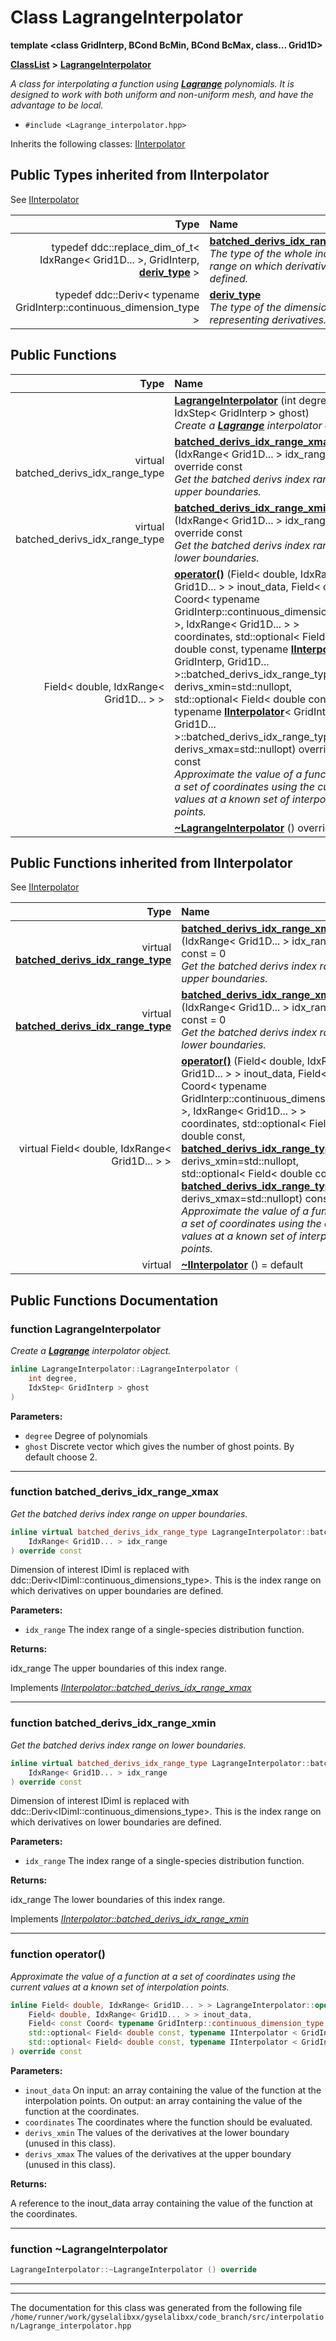 

# Class LagrangeInterpolator

**template &lt;class GridInterp, BCond BcMin, BCond BcMax, class... Grid1D&gt;**



[**ClassList**](annotated.md) **>** [**LagrangeInterpolator**](classLagrangeInterpolator.md)



_A class for interpolating a function using_ [_**Lagrange**_](classLagrange.md) _polynomials. It is designed to work with both uniform and non-uniform mesh, and have the advantage to be local._

* `#include <Lagrange_interpolator.hpp>`



Inherits the following classes: [IInterpolator](classIInterpolator.md)
















## Public Types inherited from IInterpolator

See [IInterpolator](classIInterpolator.md)

| Type | Name |
| ---: | :--- |
| typedef ddc::replace\_dim\_of\_t&lt; IdxRange&lt; Grid1D... &gt;, GridInterp, [**deriv\_type**](classIInterpolator.md#typedef-deriv_type) &gt; | [**batched\_derivs\_idx\_range\_type**](classIInterpolator.md#typedef-batched_derivs_idx_range_type)  <br>_The type of the whole index range on which derivatives are defined._  |
| typedef ddc::Deriv&lt; typename GridInterp::continuous\_dimension\_type &gt; | [**deriv\_type**](classIInterpolator.md#typedef-deriv_type)  <br>_The type of the dimension representing derivatives._  |






































## Public Functions

| Type | Name |
| ---: | :--- |
|   | [**LagrangeInterpolator**](#function-lagrangeinterpolator) (int degree, IdxStep&lt; GridInterp &gt; ghost) <br>_Create a_ [_**Lagrange**_](classLagrange.md) _interpolator object._ |
| virtual batched\_derivs\_idx\_range\_type | [**batched\_derivs\_idx\_range\_xmax**](#function-batched_derivs_idx_range_xmax) (IdxRange&lt; Grid1D... &gt; idx\_range) override const<br>_Get the batched derivs index range on upper boundaries._  |
| virtual batched\_derivs\_idx\_range\_type | [**batched\_derivs\_idx\_range\_xmin**](#function-batched_derivs_idx_range_xmin) (IdxRange&lt; Grid1D... &gt; idx\_range) override const<br>_Get the batched derivs index range on lower boundaries._  |
|  Field&lt; double, IdxRange&lt; Grid1D... &gt; &gt; | [**operator()**](#function-operator) (Field&lt; double, IdxRange&lt; Grid1D... &gt; &gt; inout\_data, Field&lt; const Coord&lt; typename GridInterp::continuous\_dimension\_type &gt;, IdxRange&lt; Grid1D... &gt; &gt; coordinates, std::optional&lt; Field&lt; double const, typename [**IInterpolator**](classIInterpolator.md)&lt; GridInterp, Grid1D... &gt;::batched\_derivs\_idx\_range\_type &gt; &gt; derivs\_xmin=std::nullopt, std::optional&lt; Field&lt; double const, typename [**IInterpolator**](classIInterpolator.md)&lt; GridInterp, Grid1D... &gt;::batched\_derivs\_idx\_range\_type &gt; &gt; derivs\_xmax=std::nullopt) override const<br>_Approximate the value of a function at a set of coordinates using the current values at a known set of interpolation points._  |
|   | [**~LagrangeInterpolator**](#function-lagrangeinterpolator) () override<br> |


## Public Functions inherited from IInterpolator

See [IInterpolator](classIInterpolator.md)

| Type | Name |
| ---: | :--- |
| virtual [**batched\_derivs\_idx\_range\_type**](classIInterpolator.md#typedef-batched_derivs_idx_range_type) | [**batched\_derivs\_idx\_range\_xmax**](classIInterpolator.md#function-batched_derivs_idx_range_xmax) (IdxRange&lt; Grid1D... &gt; idx\_range) const = 0<br>_Get the batched derivs index range on upper boundaries._  |
| virtual [**batched\_derivs\_idx\_range\_type**](classIInterpolator.md#typedef-batched_derivs_idx_range_type) | [**batched\_derivs\_idx\_range\_xmin**](classIInterpolator.md#function-batched_derivs_idx_range_xmin) (IdxRange&lt; Grid1D... &gt; idx\_range) const = 0<br>_Get the batched derivs index range on lower boundaries._  |
| virtual Field&lt; double, IdxRange&lt; Grid1D... &gt; &gt; | [**operator()**](classIInterpolator.md#function-operator) (Field&lt; double, IdxRange&lt; Grid1D... &gt; &gt; inout\_data, Field&lt; const Coord&lt; typename GridInterp::continuous\_dimension\_type &gt;, IdxRange&lt; Grid1D... &gt; &gt; coordinates, std::optional&lt; Field&lt; double const, [**batched\_derivs\_idx\_range\_type**](classIInterpolator.md#typedef-batched_derivs_idx_range_type) &gt; &gt; derivs\_xmin=std::nullopt, std::optional&lt; Field&lt; double const, [**batched\_derivs\_idx\_range\_type**](classIInterpolator.md#typedef-batched_derivs_idx_range_type) &gt; &gt; derivs\_xmax=std::nullopt) const = 0<br>_Approximate the value of a function at a set of coordinates using the current values at a known set of interpolation points._  |
| virtual  | [**~IInterpolator**](classIInterpolator.md#function-iinterpolator) () = default<br> |






















































## Public Functions Documentation




### function LagrangeInterpolator 

_Create a_ [_**Lagrange**_](classLagrange.md) _interpolator object._
```C++
inline LagrangeInterpolator::LagrangeInterpolator (
    int degree,
    IdxStep< GridInterp > ghost
) 
```





**Parameters:**


* `degree` Degree of polynomials 
* `ghost` Discrete vector which gives the number of ghost points. By default choose 2. 




        

<hr>



### function batched\_derivs\_idx\_range\_xmax 

_Get the batched derivs index range on upper boundaries._ 
```C++
inline virtual batched_derivs_idx_range_type LagrangeInterpolator::batched_derivs_idx_range_xmax (
    IdxRange< Grid1D... > idx_range
) override const
```



Dimension of interest IDimI is replaced with ddc::Deriv&lt;IDimI::continuous\_dimensions\_type&gt;. This is the index range on which derivatives on upper boundaries are defined.




**Parameters:**


* `idx_range` The index range of a single-species distribution function. 



**Returns:**

idx\_range The upper boundaries of this index range. 





        
Implements [*IInterpolator::batched\_derivs\_idx\_range\_xmax*](classIInterpolator.md#function-batched_derivs_idx_range_xmax)


<hr>



### function batched\_derivs\_idx\_range\_xmin 

_Get the batched derivs index range on lower boundaries._ 
```C++
inline virtual batched_derivs_idx_range_type LagrangeInterpolator::batched_derivs_idx_range_xmin (
    IdxRange< Grid1D... > idx_range
) override const
```



Dimension of interest IDimI is replaced with ddc::Deriv&lt;IDimI::continuous\_dimensions\_type&gt;. This is the index range on which derivatives on lower boundaries are defined.




**Parameters:**


* `idx_range` The index range of a single-species distribution function. 



**Returns:**

idx\_range The lower boundaries of this index range. 





        
Implements [*IInterpolator::batched\_derivs\_idx\_range\_xmin*](classIInterpolator.md#function-batched_derivs_idx_range_xmin)


<hr>



### function operator() 

_Approximate the value of a function at a set of coordinates using the current values at a known set of interpolation points._ 
```C++
inline Field< double, IdxRange< Grid1D... > > LagrangeInterpolator::operator() (
    Field< double, IdxRange< Grid1D... > > inout_data,
    Field< const Coord< typename GridInterp::continuous_dimension_type >, IdxRange< Grid1D... > > coordinates,
    std::optional< Field< double const, typename IInterpolator < GridInterp, Grid1D... >::batched_derivs_idx_range_type > > derivs_xmin=std::nullopt,
    std::optional< Field< double const, typename IInterpolator < GridInterp, Grid1D... >::batched_derivs_idx_range_type > > derivs_xmax=std::nullopt
) override const
```





**Parameters:**


* `inout_data` On input: an array containing the value of the function at the interpolation points. On output: an array containing the value of the function at the coordinates. 
* `coordinates` The coordinates where the function should be evaluated. 
* `derivs_xmin` The values of the derivatives at the lower boundary (unused in this class). 
* `derivs_xmax` The values of the derivatives at the upper boundary (unused in this class).



**Returns:**

A reference to the inout\_data array containing the value of the function at the coordinates. 





        

<hr>



### function ~LagrangeInterpolator 

```C++
LagrangeInterpolator::~LagrangeInterpolator () override
```




<hr>

------------------------------
The documentation for this class was generated from the following file `/home/runner/work/gyselalibxx/gyselalibxx/code_branch/src/interpolation/Lagrange_interpolator.hpp`

